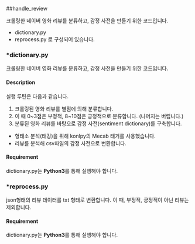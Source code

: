 ##handle_review

크롤링한 네이버 영화 리뷰를 분류하고, 감정 사전을 만들기 위한 코드입니다.
* dictionary.py
* reprocess.py
로 구성되어 있습니다.

### *dictionary.py
크롤링한 네이버 영화 리뷰를 분류하고, 감정 사전을 만들기 위한 코드입니다.

#### Description
실행 루틴은 다음과 같습니다.
1. 크롤링된 영화 리뷰를 별점에 의해 분류합니다.
2. 이 때 0~3점은 부정적, 8~10점은 긍정적으로 분류합니다. (나머지는 버립니다.)
3. 분류된 영화 리뷰를 바탕으로 감정 사전(sentiment dictionary)를 구축합니다.

* 형태소 분석(태깅)을 위해 konlpy의 Mecab 태거를 사용했습니다.
* 리뷰를 분석해 csv파일의 감정 사전으로 변환합니다.

#### Requirement
dictionary.py는 **Python3**를 통해 실행해야 합니다.

### *reprocess.py
json형태의 리뷰 데이터를 txt 형태로 변환합니다.
이 때, 부정적, 긍정적이 아닌 리뷰는 제외합니다.

#### Requirement
dictionary.py는 **Python3**를 통해 실행해야 합니다.